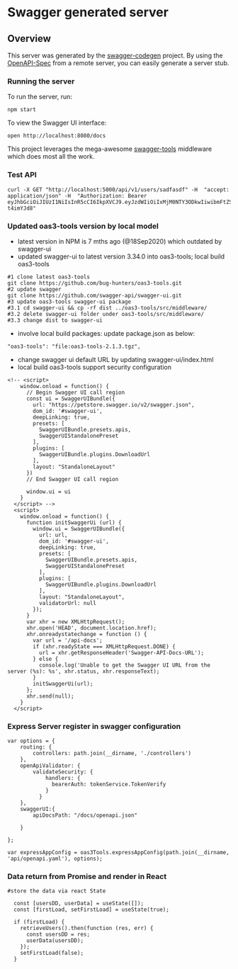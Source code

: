 # Swagger generated server

## Overview
This server was generated by the [swagger-codegen](https://github.com/swagger-api/swagger-codegen) project.  By using the [OpenAPI-Spec](https://github.com/OAI/OpenAPI-Specification) from a remote server, you can easily generate a server stub.

### Running the server
To run the server, run:

```
npm start
```

To view the Swagger UI interface:

```
open http://localhost:8080/docs
```

This project leverages the mega-awesome [swagger-tools](https://github.com/apigee-127/swagger-tools) middleware which does most all the work.


### Test API
```
curl -X GET "http://localhost:5000/api/v1/users/sadfasdf" -H  "accept: application/json" -H  "Authorization: Bearer eyJhbGciOiJIUzI1NiIsInR5cCI6IkpXVCJ9.eyJzdWIiOiIxMjM0NTY3ODkwIiwibmFtZSI6IkpvaG4gRG9lIiwiaWF0IjoxNTE2MjM5MDIyLCJpc3MiOiJJU0EgQXV0aCJ9.uC_oQOEP0Cxs8ZA6NwK8TK3BvJWFv33dQg-t4imYJd8"
```

### Updated oas3-tools version by local model
- latest version in NPM is 7 mths ago (@18Sep2020) which outdated by swagger-ui
- updated swagger-ui to latest version 3.34.0 into oas3-tools; local build oas3-tools
```
#1 clone latest oas3-tools
git clone https://github.com/bug-hunters/oas3-tools.git
#2 update swagger
git clone https://github.com/swagger-api/swagger-ui.git
#3 update oas3-tools swagger-ui package
#3.1 cd swagger-ui && cp -rf dist ../oas3-tools/src/middleware/
#3.2 delete swagger-ui folder under oas3-tools/src/middleware/
#3.3 change dist to swagger-ui
```
- involve local build packages: update package.json as below: 
```
"oas3-tools": "file:oas3-tools-2.1.3.tgz",
```

- change swagger ui default URL by updating swagger-ui/index.html
- local build oas3-tools support security configuration
```
<!-- <script>
    window.onload = function() {
      // Begin Swagger UI call region
      const ui = SwaggerUIBundle({
        url: "https://petstore.swagger.io/v2/swagger.json",
        dom_id: '#swagger-ui',
        deepLinking: true,
        presets: [
          SwaggerUIBundle.presets.apis,
          SwaggerUIStandalonePreset
        ],
        plugins: [
          SwaggerUIBundle.plugins.DownloadUrl
        ],
        layout: "StandaloneLayout"
      })
      // End Swagger UI call region

      window.ui = ui
    }
  </script> -->
  <script>
    window.onload = function() {
      function initSwaggerUi (url) {
        window.ui = SwaggerUIBundle({
          url: url,
          dom_id: '#swagger-ui',
          deepLinking: true,
          presets: [
            SwaggerUIBundle.presets.apis,
            SwaggerUIStandalonePreset
          ],
          plugins: [
            SwaggerUIBundle.plugins.DownloadUrl
          ],
          layout: "StandaloneLayout",
          validatorUrl: null
        });
      }
      var xhr = new XMLHttpRequest();
      xhr.open('HEAD', document.location.href);
      xhr.onreadystatechange = function () {
        var url = '/api-docs';
        if (xhr.readyState === XMLHttpRequest.DONE) {
          url = xhr.getResponseHeader('Swagger-API-Docs-URL');
        } else {
          console.log('Unable to get the Swagger UI URL from the server (%s): %s', xhr.status, xhr.responseText);
        }
        initSwaggerUi(url);
      };
      xhr.send(null);
    }
  </script>
```

### Express Server register in swagger configuration
```
var options = {
    routing: {
        controllers: path.join(__dirname, './controllers')
    },
    openApiValidator: {
        validateSecurity: {
            handlers: {
              bearerAuth: tokenService.TokenVerify
            }
          }
    },
    swaggerUI:{
        apiDocsPath: "/docs/openapi.json"
        
    }

};

var expressAppConfig = oas3Tools.expressAppConfig(path.join(__dirname, 'api/openapi.yaml'), options);
```

### Data return from Promise and render in React
```
#store the data via react State

  const [usersDD, userData] = useState([]);
  const [firstLoad, setFirstLoad] = useState(true);

  if (firstLoad) {
    retrieveUsers().then(function (res, err) {
      const usersDD = res;
      userData(usersDD);
    });
    setFirstLoad(false);
  }

```